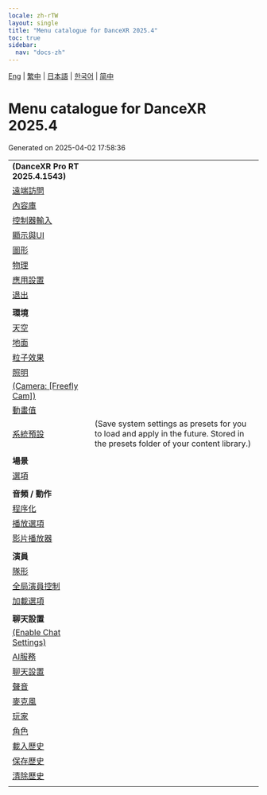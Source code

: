 ```yaml
---
locale: zh-rTW
layout: single
title: "Menu catalogue for DanceXR 2025.4"
toc: true
sidebar:
  nav: "docs-zh"
---
```


[Eng](/dancexr/menu/2025.4/menu) | [繁中](/tw/dancexr/menu/2025.4/menu) | [日本語](/jp/dancexr/menu/2025.4/menu) | [한국어](/kr/dancexr/menu/2025.4/menu) | [简中](/zh/dancexr/menu/2025.4/menu)

# Menu catalogue for DanceXR 2025.4

Generated on 2025-04-02 17:58:36

| | |
| :--- | :--- |
| **(DanceXR Pro RT 2025.4.1543)** |  |
| [遠端訪問](system/remote_access) |  | 
| [內容庫](system/library) |  | 
| [控制器輸入](system/input_settings) |  | 
| [顯示與UI](system/screen) |  | 
| [圖形](system/graphics) |  | 
| [物理](system/physics) |  | 
| [應用設置](system/application_settings) |  | 
| [退出](system/exit) |  | 
| | |
| **環境** |  |
| [天空](scene/sky) |  | 
| [地面](scene/ground) |  | 
| [粒子效果](scene/particles) |  | 
| [照明](scene/lighting) |  | 
| [(Camera: [Freefly Cam])](scene/motion_select) |  | 
| [動畫值](scene/auto_updates) |  | 
| [系統預設](scene/system_presets) | (Save system settings as presets for you to load and apply in the future. Stored in the presets folder of your content library.) | 
| | |
| **場景** |  |
| [選項](stage/scene) |  | 
| | |
| **音頻 / 動作** |  |
| [程序化](motion/procedural) |  | 
| [播放選項](motion/motion_loader) |  | 
| [影片播放器](motion/video_player) |  | 
| | |
| **演員** |  |
| [隊形](actors/formation) |  | 
| [全局演員控制](actors/global_actor_control) |  | 
| [加載選項](actors/loader_options) |  | 
| | |
| **聊天設置** |  |
| [(Enable Chat Settings)](chat/enabled) |  | 
| [AI服務](chat/ai_service) |  | 
| [聊天設置](chat/chat_settings) |  | 
| [聲音](chat/voice) |  | 
| [麥克風](chat/microphone) |  | 
| [玩家](chat/chat_player) |  | 
| [角色](chat/characters) |  | 
| [載入歷史](chat/load_history) |  | 
| [保存歷史](chat/save_history) |  | 
| [清除歷史](chat/clear_history) |  | 
| | |


